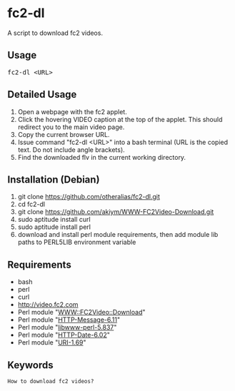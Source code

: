 fc2-dl
======

A script to download fc2 videos.

Usage
-----

<pre>
fc2-dl &lt;URL&gt;
</pre>

Detailed Usage
--------------

1. Open a webpage with the fc2 applet.
2. Click the hovering VIDEO caption at the top of the applet. This should redirect you to the main video page.
3. Copy the current browser URL.
4. Issue command "fc2-dl \<URL\>" into a bash terminal (URL is the copied text. Do not include angle brackets).
5. Find the downloaded flv in the current working directory.

Installation (Debian)
---------------------

1. git clone https://github.com/otheralias/fc2-dl.git
2. cd fc2-dl
3. git clone https://github.com/akiym/WWW-FC2Video-Download.git
4. sudo aptitude install curl
5. sudo aptitude install perl
6. download and install perl module requirements, then add module lib paths to PERL5LIB environment variable

Requirements
------------

* bash
* perl
* curl
* http://video.fc2.com
* Perl module "[WWW::FC2Video::Download](https://github.com/akiym/WWW-FC2Video-Download)"
* Perl module "[HTTP-Message-6.11](http://search.cpan.org/CPAN/authors/id/E/ET/ETHER/HTTP-Message-6.11.tar.gz)"
* Perl module "[libwww-perl-5.837](http://search.cpan.org/CPAN/authors/id/G/GA/GAAS/libwww-perl-5.837.tar.gz)"
* Perl module "[HTTP-Date-6.02](http://search.cpan.org/CPAN/authors/id/G/GA/GAAS/HTTP-Date-6.02.tar.gz)"
* Perl module "[URI-1.69](http://search.cpan.org/CPAN/authors/id/E/ET/ETHER/URI-1.69.tar.gz)"

Keywords
--------

    How to download fc2 videos?
